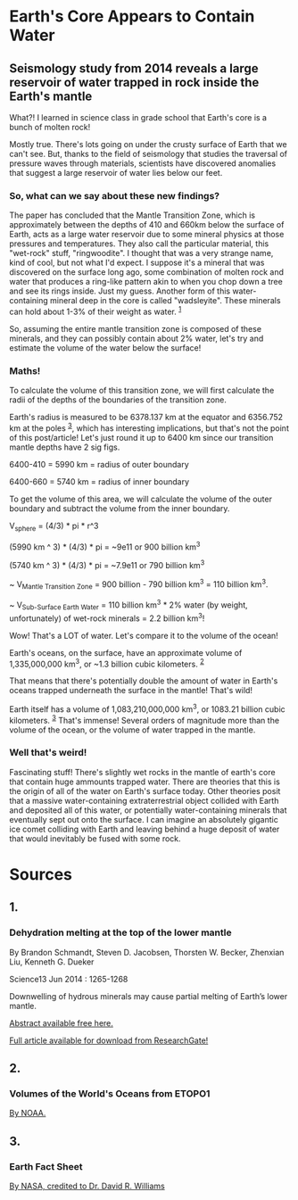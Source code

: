# Earth's Core Appears to Contain Water

## Seismology study from 2014 reveals a large reservoir of water trapped in rock inside the Earth's mantle

What?! I learned in science class in grade school that Earth's core is a bunch of molten rock!

Mostly true. There's lots going on under the crusty surface of Earth that we can't see. But, thanks to the field of seismology that studies the traversal of pressure waves through materials, scientists have discovered anomalies that suggest a large reservoir of water lies below our feet.

### So, what can we say about these new findings?

The paper has concluded that the Mantle Transition Zone, which is approximately between the depths of 410 and 660km below the surface of Earth, acts as a large water reservoir due to some mineral physics at those pressures and temperatures. They also call the particular material, this "wet-rock" stuff, "ringwoodite". I thought that was a very strange name, kind of cool, but not what I'd expect. I suppose it's a mineral that was discovered on the surface long ago, some combination of molten rock and water that produces a ring-like pattern akin to when you chop down a tree and see its rings inside. Just my guess. Another form of this water-containing mineral deep in the core is called "wadsleyite". These minerals can hold about 1-3% of their weight as water. <sup>[1](##1.)</sup>

So, assuming the entire mantle transition zone is composed of these minerals, and they can possibly contain about 2% water, let's try and estimate the volume of the water below the surface!

### Maths!

To calculate the volume of this transition zone, we will first calculate the radii of the depths of the boundaries of the transition zone.

Earth's radius is measured to be 6378.137 km at the equator and 6356.752 km at the poles <sup>[3](##3.)</sup>, which has interesting implications, but that's not the point of this post/article! Let's just round it up to 6400 km since our transition mantle depths have 2 sig figs.

6400-410 = 5990 km = radius of outer boundary

6400-660 = 5740 km = radius of inner boundary

To get the volume of this area, we will calculate the volume of the outer boundary and subtract the volume from the inner boundary.

V<sub>sphere</sub> = (4/3) * pi * r^3

(5990 km ^ 3) * (4/3) * pi = ~9e11 or 900 billion km<sup>3</sup>

(5740 km ^ 3) * (4/3) * pi = ~7.9e11 or 790 billion km<sup>3</sup>

~ V<sub>Mantle Transition Zone</sub> = 900 billion - 790 billion km<sup>3</sup> = 110 billion km<sup>3</sup>.

~ V<sub>Sub-Surface Earth Water</sub> = 110 billion km<sup>3</sup> * 2% water (by weight, unfortunately) of wet-rock minerals = 2.2 billion km<sup>3</sup>!

Wow! That's a LOT of water. Let's compare it to the volume of the ocean!

Earth's oceans, on the surface, have an approximate volume of 1,335,000,000 km<sup>3</sup>, or ~1.3 billion cubic kilometers. <sup>[2](##2.)</sup>

That means that there's potentially double the amount of water in Earth's oceans trapped underneath the surface in the mantle! That's wild!

Earth itself has a volume of 1,083,210,000,000 km<sup>3</sup>, or 1083.21 billion cubic kilometers. <sup>[3](##3.)</sup> That's immense! Several orders of magnitude more than the volume of the ocean, or the volume of water trapped in the mantle.

### Well that's weird!

Fascinating stuff! There's slightly wet rocks in the mantle of earth's core that contain huge ammounts trapped water. There are theories that this is the origin of all of the water on Earth's surface today. Other theories posit that a massive water-containing extraterrestrial object collided with Earth and deposited all of this water, or potentially water-containing minerals that eventually sept out onto the surface. I can imagine an absolutely gigantic ice comet colliding with Earth and leaving behind a huge deposit of water that would inevitably be fused with some rock.

# Sources

## 1.

### Dehydration melting at the top of the lower mantle

By Brandon Schmandt, Steven D. Jacobsen, Thorsten W. Becker, Zhenxian Liu, Kenneth G. Dueker

Science13 Jun 2014 : 1265-1268

Downwelling of hydrous minerals may cause partial melting of Earth’s lower mantle.

[Abstract available free here.](https://www.scienceopen.com/document?vid=4561370a-658f-4497-abcb-ea74fc99d5c6)

[Full article available for download from ResearchGate!](https://www.researchgate.net/publication/263069116_Earth%27s_interior_Dehydration_melting_at_the_top_of_the_lower_mantle)

## 2.

### Volumes of the World's Oceans from ETOPO1

[By NOAA.](https://web.archive.org/web/20150311032757/http://ngdc.noaa.gov/mgg/global/etopo1_ocean_volumes.html)

## 3.

### Earth Fact Sheet

[By NASA, credited to Dr. David R. Williams](https://nssdc.gsfc.nasa.gov/planetary/factsheet/earthfact.html)